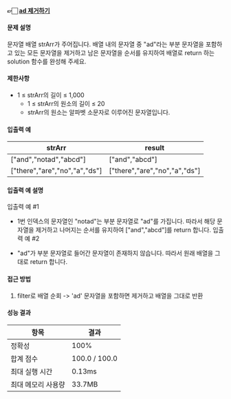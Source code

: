 #### 👉🏻 [ad 제거하기](https://school.programmers.co.kr/learn/courses/30/lessons/181870#)

#### 문제 설명

문자열 배열 strArr가 주어집니다. 배열 내의 문자열 중 "ad"라는 부분 문자열을 포함하고 있는 모든 문자열을 제거하고 남은 문자열을 순서를 유지하여 배열로 return 하는 solution 함수를 완성해 주세요.

#### 제한사항

- 1 ≤ strArr의 길이 ≤ 1,000
  - 1 ≤ strArr의 원소의 길이 ≤ 20
  - strArr의 원소는 알파벳 소문자로 이루어진 문자열입니다.

#### 입출력 예

| strArr                        | result                        |
| ----------------------------- | ----------------------------- |
| ["and","notad","abcd"]        | ["and","abcd"]                |
| ["there","are","no","a","ds"] | ["there","are","no","a","ds"] |

#### 입출력 예 설명

입출력 예 #1

- 1번 인덱스의 문자열인 "notad"는 부분 문자열로 "ad"를 가집니다. 따라서 해당 문자열을 제거하고 나머지는 순서를 유지하여 ["and","abcd"]를 return 합니다.
  입출력 예 #2

- "ad"가 부분 문자열로 들어간 문자열이 존재하지 않습니다. 따라서 원래 배열을 그대로 return 합니다.

#### 접근 방법

1. filter로 배열 순회 -> 'ad' 문자열을 포함하면 제거하고 배열을 그대로 반환

#### 성능 결과

| 항목               | 결과          |
| ------------------ | ------------- |
| 정확성             | 100%          |
| 합계 점수          | 100.0 / 100.0 |
| 최대 실행 시간     | 0.13ms        |
| 최대 메모리 사용량 | 33.7MB        |
